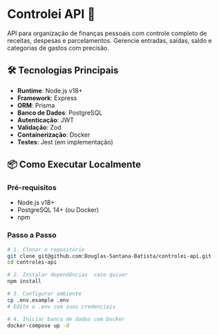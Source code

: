 # Controlei API 🚀

API para organização de finanças pessoais com controle completo de receitas, despesas e parcelamentos. Gerencie entradas, saídas, saldo e categorias de gastos com precisão.

## 🛠️ Tecnologias Principais
- **Runtime**: Node.js v18+
- **Framework**: Express
- **ORM**: Prisma
- **Banco de Dados**: PostgreSQL
- **Autenticação**: JWT
- **Validação**: Zod
- **Containerização**: Docker
- **Testes**: Jest (em implementação)

## 📦 Como Executar Localmente

### Pré-requisitos
- Node.js v18+
- PostgreSQL 14+ (ou Docker)
- npm

### Passo a Passo
```bash
# 1. Clonar o repositório
git clone git@github.com:Douglas-Santana-Batista/controlei-api.git
cd controlei-api

# 2. Instalar dependências  caso quiser
npm install

# 3. Configurar ambiente
cp .env.example .env
# Edite o .env com suas credenciais

# 4. Iniciar banco de dados com Docker
docker-compose up -d
